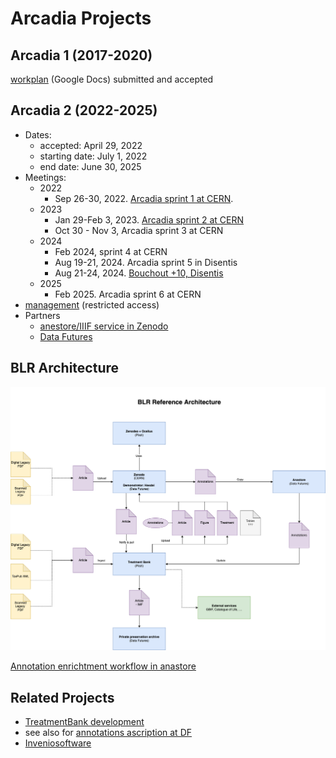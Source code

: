# Arcadia Projects

## Arcadia 1 (2017-2020)

[workplan](https://drive.google.com/drive/folders/0B_yrQwn4yBySaW03bWtuRlZBa3M?resourcekey=0-HdksmdeDPzuqN6fUvwg62g) (Google Docs) submitted and accepted

## Arcadia 2 (2022-2025)

- Dates:
  - accepted: April 29, 2022
  - starting date: July 1, 2022
  - end date: June 30, 2025
- Meetings:
  - 2022
    - Sep 26-30, 2022. [Arcadia sprint 1 at CERN](https://github.com/plazi/arcadia-2/blob/main/sprint%201%2020220930.md). 
  - 2023
    - Jan 29-Feb 3, 2023. [Arcadia sprint 2 at CERN](https://github.com/plazi/arcadia-project/blob/master/sprint%202%2020230130.md)
    - Oct 30 - Nov 3, Arcadia sprint 3 at CERN
  - 2024
    - Feb 2024, sprint 4  at CERN
    - Aug 19-21, 2024. Arcadia sprint 5 in Disentis
    - Aug 21-24, 2024. [Bouchout +10, Disentis](https://github.com/plazi/bouchout-10)
  - 2025
    - Feb 2025. Arcadia sprint 6 at CERN
- [management](https://github.com/plazi/arcadia-2) (restricted access)
- Partners
  - [anestore/IIIF service in Zenodo](https://github.com/plazi/collaborations_services/issues/94) 
  - [Data Futures](https://github.com/plazi/collaborations_services/projects/8)

## BLR Architecture

![Reference architecture](blr-architecture.drawio.png)

[Annotation enrichtment workflow in anastore](https://github.com/plazi/arcadia-project/wiki/Annotation-enrichment-in-anastore-workflow)
## Related Projects
* [TreatmentBank development](https://github.com/plazi/arcadia-project/projects/12)
* see also for [annotations ascription at DF](https://github.com/data-futures/ascription-project)
* [Inveniosoftware](https://github.com/inveniosoftware/invenio-app-rdm)
